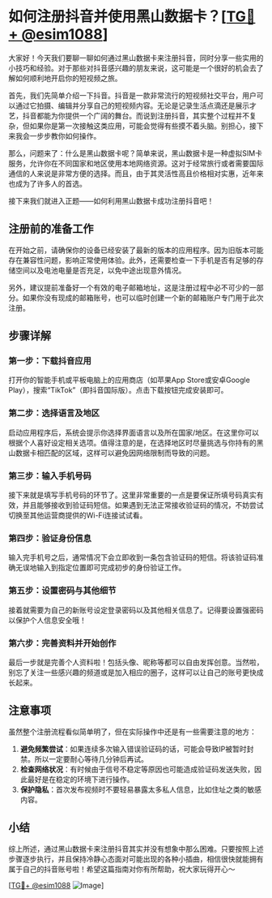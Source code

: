 # 如何注册抖音并使用黑山数据卡？[[TG💪+ @esim1088](https://t.me/s/esim1088)]

大家好！今天我们要聊一聊如何通过黑山数据卡来注册抖音，同时分享一些实用的小技巧和经验。对于那些对抖音感兴趣的朋友来说，这可能是一个很好的机会去了解如何顺利地开启你的短视频之旅。

首先，我们先简单介绍一下抖音。抖音是一款非常流行的短视频社交平台，用户可以通过它拍摄、编辑并分享自己的短视频内容。无论是记录生活点滴还是展示才艺，抖音都能为你提供一个广阔的舞台。而说到注册抖音，其实整个过程并不复杂，但如果你是第一次接触这类应用，可能会觉得有些摸不着头脑。别担心，接下来我会一步步教你如何操作。

那么，问题来了：什么是黑山数据卡呢？简单来说，黑山数据卡是一种虚拟SIM卡服务，允许你在不同国家和地区使用本地网络资源。这对于经常旅行或者需要国际通信的人来说是非常方便的选择。而且，由于其灵活性高且价格相对实惠，近年来也成为了许多人的首选。

接下来我们就进入正题——如何利用黑山数据卡成功注册抖音吧！

## 注册前的准备工作

在开始之前，请确保你的设备已经安装了最新的版本的应用程序。因为旧版本可能存在兼容性问题，影响正常使用体验。此外，还需要检查一下手机是否有足够的存储空间以及电池电量是否充足，以免中途出现意外情况。

另外，建议提前准备好一个有效的电子邮箱地址，这是注册过程中必不可少的一部分。如果你没有现成的邮箱账号，也可以临时创建一个新的邮箱账户专门用于此次注册。

## 步骤详解

### 第一步：下载抖音应用

打开你的智能手机或平板电脑上的应用商店（如苹果App Store或安卓Google Play），搜索“TikTok”（即抖音国际版）。点击下载按钮完成安装即可。

### 第二步：选择语言及地区

启动应用程序后，系统会提示你选择界面语言以及所在国家/地区。在这里你可以根据个人喜好设定相关选项。值得注意的是，在选择地区时尽量挑选与你持有的黑山数据卡相匹配的区域，这样可以避免因网络限制而导致的问题。

### 第三步：输入手机号码

接下来就是填写手机号码的环节了。这里非常重要的一点是要保证所填号码真实有效，并且能够接收到验证码短信。如果遇到无法正常接收验证码的情况，不妨尝试切换至其他运营商提供的Wi-Fi连接试试看。

### 第四步：验证身份信息

输入完手机号之后，通常情况下会立即收到一条包含验证码的短信。将该验证码准确无误地输入到指定位置即可完成初步的身份验证工作。

### 第五步：设置密码与其他细节

接着就需要为自己的新账号设定登录密码以及其他相关信息了。记得要设置强密码以保护个人信息安全哦！

### 第六步：完善资料并开始创作

最后一步就是完善个人资料啦！包括头像、昵称等都可以自由发挥创意。当然啦，别忘了关注一些感兴趣的频道或是加入相应的圈子，这样可以让自己的账号更快成长起来。

## 注意事项

虽然整个注册流程看似简单明了，但在实际操作中还是有一些需要注意的地方：

1. **避免频繁尝试**：如果连续多次输入错误验证码的话，可能会导致IP被暂时封禁。所以一定要耐心等待几分钟后再试。
2. **检查网络状况**：有时候由于信号不稳定等原因也可能造成验证码发送失败，因此最好是在稳定的环境下进行操作。
3. **保护隐私**：首次发布视频时不要轻易暴露太多私人信息，比如住址之类的敏感内容。

## 小结

综上所述，通过黑山数据卡来注册抖音其实并没有想象中那么困难。只要按照上述步骤逐步执行，并且保持冷静心态面对可能出现的各种小插曲，相信很快就能拥有属于自己的抖音账号啦！希望这篇指南对你有所帮助，祝大家玩得开心～

[[TG💪+ @esim1088](https://t.me/s/esim1088) ![Image](https://i.postimg.cc/4NQfJmqS/Snipaste-2025-05-13-00-14-12.png)]